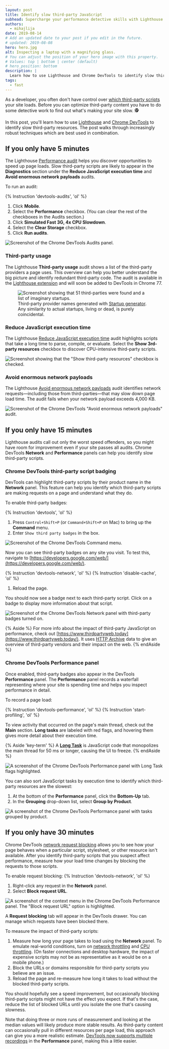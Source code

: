 ```yaml
---
layout: post
title: Identify slow third-party JavaScript
subhead: Supercharge your performance detective skills with Lighthouse and Chrome DevTools.
authors:
  - mihajlija
date: 2019-08-14
# Add an updated date to your post if you edit in the future.
# updated: 2019-08-08
hero: hero.jpg
alt: Inspecting a laptop with a magnifying glass.
# You can adjust the position of your hero image with this property.
# Values: top | bottom | center (default)
# hero_position: bottom
description: |
  Learn how to use Lighthouse and Chrome DevTools to identify slow third-party resources.
tags:
  - fast
---
```


As a developer, you often don't have control over [which third-party scripts](/third-party-javascript/#network) your site loads. Before you can optimize third-party content you have to do some detective work to find out what's making your site slow. 🕵️

In this post, you'll learn how to use [Lighthouse](https://developers.google.com/web/tools/lighthouse/) and [Chrome DevTools](https://developers.google.com/web/tools/chrome-devtools/) to identify slow third-party resources. The post walks through increasingly robust techniques which are best used in combination.

## If you only have 5 minutes

The Lighthouse [Performance audit](/lighthouse-performance) helps you discover opportunities to speed up page loads. Slow third-party scripts are likely to appear in the **Diagnostics** section under the **Reduce JavaScript execution time** and **Avoid enormous network payloads** audits.

To run an audit:

{% Instruction 'devtools-audits', 'ol' %}
1. Click **Mobile**.
1. Select the **Performance** checkbox. (You can clear the rest of the checkboxes in the Audits section.)
1. Click **Simulated Fast 3G, 4x CPU Slowdown**.
1. Select the **Clear Storage** checkbox.
1. Click **Run audits**.

![Screenshot of the Chrome DevTools Audits panel.](./audits-panel.png)

### Third-party usage

The Lighthouse **Third-party usage** audit shows a list of the third-party providers a page uses. This overview can help you better understand the big picture and identify redundant third-party code. The audit is available in the [Lighthouse extension](https://chrome.google.com/webstore/detail/lighthouse/blipmdconlkpinefehnmjammfjpmpbjk?hl=en) and will soon be added to DevTools in Chrome 77.

<figure class="w-figure">
  <img class="w-screenshot" src="./third-party-usage.png" alt='Screenshot showing that 51 third-parties were found and a list of imaginary startups.'>
  <figcaption class="w-figcaption">
  Third-party provider names generated with <a href="http://tiffzhang.com/startup/?s=641553836036">Startup generator</a>. Any similarity to actual startups, living or dead, is purely coincidental.
  </figcaption>
</figure>

### Reduce JavaScript execution time
The Lighthouse [Reduce JavaScript execution time](/bootup-time) audit highlights scripts that take a long time to parse, compile, or evaluate. Select the **Show 3rd-party resources** checkbox to discover CPU-intensive third-party scripts.

<img class="w-screenshot" src="./show-third-party.png" alt='Screenshot showing that the "Show third-party resources" checkbox is checked.'>

### Avoid enormous network payloads
The Lighthouse [Avoid enormous network payloads](/total-byte-weight) audit identifies network requests—including those from third-parties—that may slow down page load time. The audit fails when your network payload exceeds 4,000 KB.

<img class="w-screenshot" src="./network-payloads.png" alt='Screenshot of the Chrome DevTools "Avoid enormous network payloads" audit.'>

## If you only have 15 minutes
Lighthouse audits call out only the worst speed offenders, so you might have room for improvement even if your site passes all audits. Chrome DevTools **Network** and **Performance** panels can help you identify slow third-party scripts.

### Chrome DevTools third-party script badging
DevTools can highlight third-party scripts by their product name in the **Network** panel. This feature can help you identify which third-party scripts are making requests on a page and understand what they do.

To enable third-party badges:

{% Instruction 'devtools', 'ol' %}
1. Press `Control+Shift+P` (or `Command+Shift+P` on Mac) to bring up the **Command** menu.
1. Enter `Show third party badges` in the box.

<img class="w-figure--center" src="./badges.png" alt="Screenshot of the Chrome DevTools Command menu.">

Now you can see third-party badges on any site you visit. To test this, navigate to [https://developers.google.com/web/](https://developers.google.com/web/).

{% Instruction 'devtools-network', 'ol' %}
{% Instruction 'disable-cache', 'ol' %}
1. Reload the page.

You should now see a badge next to each third-party script. Click on a badge to display more information about that script.

![Screenshot of the Chrome DevTools Network panel with third-party badges turned on.](badge-popup.png)

{% Aside %}
For more info about the impact of third-party JavaScript on performance, check out [https://www.thirdpartyweb.today](https://www.thirdpartyweb.today/). It uses [HTTP Archive](https://httparchive.org/) data to give an overview of third-party vendors and their impact on the web.
{% endAside %}

### Chrome DevTools Performance panel
Once enabled, third-party badges also appear in the DevTools **Performance** panel. The **Performance** panel records a waterfall representing where your site is spending time and helps you inspect performance in detail.

To record a page load:

{% Instruction 'devtools-performance', 'ol' %}
{% Instruction 'start-profiling', 'ol' %}

To view activity that occurred on the page's main thread, check out the **Main** section. **Long tasks** are labeled with red flags, and hovering them gives more detail about their execution time.

{% Aside 'key-term' %}
A [**Long Task**](/long-tasks-devtools) is JavaScript code that monopolizes the main thread for 50 ms or longer, causing the UI to freeze.
{% endAside %}

![A screenshot of the Chrome DevTools Performance panel with Long Task flags highlighted.](long-tasks.jpg)

You can also sort JavaScript tasks by execution time to identify which third-party resources are the slowest:
1. At the bottom of the **Performance** panel, click the **Bottom-Up** tab.
1. In the **Grouping** drop-down list, select **Group by Product**.

![A screenshot of the Chrome DevTools Performance panel with tasks grouped by product.](execution-time.png)

## If you only have 30 minutes

Chrome DevTools [network request blocking](https://developers.google.com/web/updates/2017/04/devtools-release-notes#block-requests) allows you to see how your page behaves when a particular script, stylesheet, or other resource isn't available. After you identify third-party scripts that you suspect affect performance, measure how your load time changes by blocking the requests to those scripts.

To enable request blocking:
{% Instruction 'devtools-network', 'ol' %}
1. Right-click any request in the **Network** panel.
1. Select **Block request URL**.

<img class="w-screenshot" src="./request-blocking.png" alt='A screenshot of the context menu in the Chrome DevTools Performance panel. The "Block request URL" option is highlighted.'>

A **Request blocking** tab will appear in the DevTools drawer. You can manage which requests have been blocked there.

To measure the impact of third-party scripts:
1. Measure how long your page takes to load using the **Network** panel. To emulate real-world conditions, turn on [network throttling](https://developers.google.com/web/tools/chrome-devtools/network-performance/#emulate) and [CPU throttling](https://developers.google.com/web/updates/2017/07/devtools-release-notes#throttling). (On faster connections and desktop hardware, the impact of expensive scripts may not be as representative as it would be on a mobile phone.)
1. Block the URLs or domains responsible for third-party scripts you believe are an issue.
1. Reload the page and re-measure how long it takes to load without the blocked third-party scripts.

You should hopefully see a speed improvement, but occasionally blocking third-party scripts might not have the effect you expect. If that's the case, reduce the list of blocked URLs until you isolate the one that's causing slowness.

Note that doing three or more runs of measurement and looking at the median values will likely produce more stable results. As third-party content can occasionally pull in different resources per page load, this approach can give you a more realistic estimate. [DevTools now supports multiple recordings](https://twitter.com/ChromeDevTools/status/963820146388221952) in the **Performance** panel, making this a little easier.
